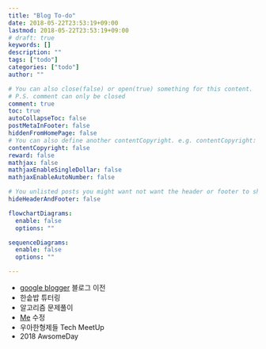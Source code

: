 ```yaml
---
title: "Blog To-do"
date: 2018-05-22T23:53:19+09:00
lastmod: 2018-05-22T23:53:19+09:00
# draft: true
keywords: []
description: ""
tags: ["todo"]
categories: ["todo"]
author: ""

# You can also close(false) or open(true) something for this content.
# P.S. comment can only be closed
comment: true
toc: true
autoCollapseToc: false
postMetaInFooter: false
hiddenFromHomePage: false
# You can also define another contentCopyright. e.g. contentCopyright: "This is another copyright."
contentCopyright: false
reward: false
mathjax: false
mathjaxEnableSingleDollar: false
mathjaxEnableAutoNumber: false

# You unlisted posts you might want not want the header or footer to show
hideHeaderAndFooter: false

flowchartDiagrams:
  enable: false
  options: ""

sequenceDiagrams: 
  enable: false
  options: ""

---
```


<!--more-->

- [google blogger](http://dlsgur1447.blogspot.kr/) 블로그 이전
- 한솥밥 튜터링
- 알고리즘 문제풀이
- [Me](https://blog.inhyuck.io/about/) 수정
- 우아한형제들 Tech MeetUp
- 2018 AwsomeDay